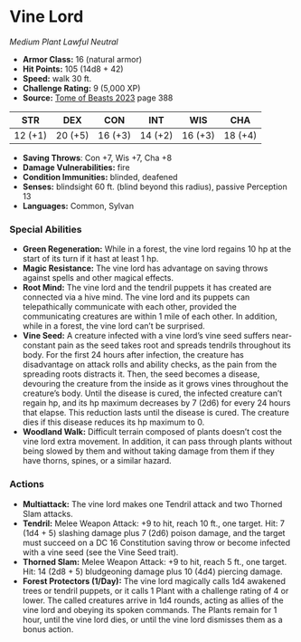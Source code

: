 # Vine Lord

*Medium* *Plant* *Lawful Neutral*

- **Armor Class:** 16 (natural armor)
- **Hit Points:** 105 (14d8 + 42)
- **Speed:** walk 30 ft.
- **Challenge Rating:** 9 (5,000 XP)
- **Source:** [Tome of Beasts 2023](https://koboldpress.com/kpstore/product/tome-of-beasts-1-2023-edition/) page 388

| STR | DEX | CON | INT | WIS | CHA |
| --- | --- | --- | --- | --- | --- |
| 12 (+1) | 20 (+5) | 16 (+3) | 14 (+2) | 16 (+3) | 18 (+4) |

- **Saving Throws**: Con +7, Wis +7, Cha +8
- **Damage Vulnerabilities:** fire
- **Condition Immunities:** blinded, deafened
- **Senses:** blindsight 60 ft. (blind beyond this radius), passive Perception 13
- **Languages:** Common, Sylvan
### Special Abilities
- **Green Regeneration:** While in a forest, the vine lord regains 10 hp at the start of its turn if it hast at least 1 hp.
- **Magic Resistance:** The vine lord has advantage on saving throws against spells and other magical effects.
- **Root Mind:** The vine lord and the tendril puppets it has created are connected via a hive mind. The vine lord and its puppets can telepathically communicate with each other, provided the communicating creatures are within 1 mile of each other. In addition, while in a forest, the vine lord can’t be surprised.
- **Vine Seed:** A creature infected with a vine lord’s vine seed suffers near-constant pain as the seed takes root and spreads tendrils throughout its body. For the first 24 hours after infection, the creature has disadvantage on attack rolls and ability checks, as the pain from the spreading roots distracts it. Then, the seed becomes a disease, devouring the creature from the inside as it grows vines throughout the creature’s body. Until the disease is cured, the infected creature can’t regain hp, and its hp maximum decreases by 7 (2d6) for every 24 hours that elapse. This reduction lasts until the disease is cured. The creature dies if this disease reduces its hp maximum to 0.
- **Woodland Walk:** Difficult terrain composed of plants doesn’t cost the vine lord extra movement. In addition, it can pass through plants without being slowed by them and without taking damage from them if they have thorns, spines, or a similar hazard.
### Actions
- **Multiattack:** The vine lord makes one Tendril attack and two Thorned Slam attacks.
- **Tendril:** Melee Weapon Attack: +9 to hit, reach 10 ft., one target. Hit: 7 (1d4 + 5) slashing damage plus 7 (2d6) poison damage, and the target must succeed on a DC 16 Constitution saving throw or become infected with a vine seed (see the Vine Seed trait).
- **Thorned Slam:** Melee Weapon Attack: +9 to hit, reach 5 ft., one target. Hit: 14 (2d8 + 5) bludgeoning damage plus 10 (4d4) piercing damage.
- **Forest Protectors (1/Day):** The vine lord magically calls 1d4 awakened trees or tendril puppets, or it calls 1 Plant with a challenge rating of 4 or lower. The called creatures arrive in 1d4 rounds, acting as allies of the vine lord and obeying its spoken commands. The Plants remain for 1 hour, until the vine lord dies, or until the vine lord dismisses them as a bonus action.
